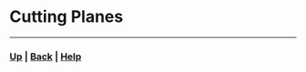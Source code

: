# Cutting Planes


------------------------------------------------------------------------------


### [Up][up] | [Back][back] | [Help][help]

[up]: ../README.md
[back]: ../5_branch_and_bound/README.md
[help]: ../../0_help/README.md